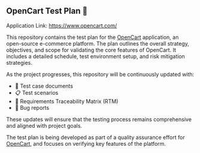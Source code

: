 ## OpenCart Test Plan 🛒

Application Link: https://www.opencart.com/

This repository contains the test plan for the [OpenCart](https://www.opencart.com/) application, an open-source e-commerce platform. The plan outlines the overall strategy, objectives, and scope for validating the core features of OpenCart. It includes a detailed schedule, test environment setup, and risk mitigation strategies.

As the project progresses, this repository will be continuously updated with:
- 📝 Test case documents
- 📋 Test scenarios
- 🔗 Requirements Traceability Matrix (RTM)
- 🐞 Bug reports

These updates will ensure that the testing process remains comprehensive and aligned with project goals.

The test plan is being developed as part of a quality assurance effort for [OpenCart](https://www.opencart.com/), and focuses on verifying key features of the platform.
